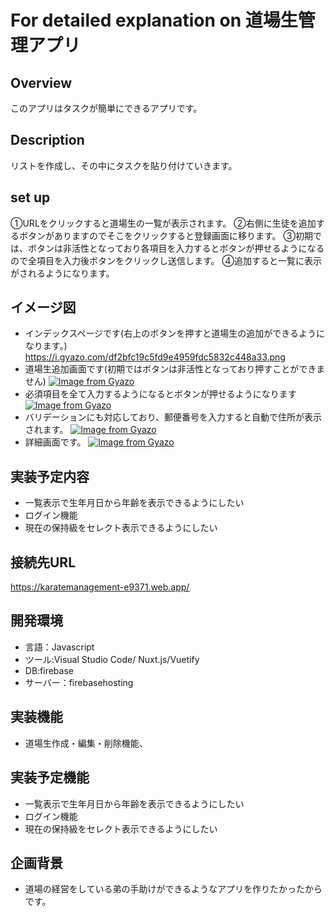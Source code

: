For detailed explanation on 道場生管理アプリ
====

## Overview
このアプリはタスクが簡単にできるアプリです。

## Description
リストを作成し、その中にタスクを貼り付けていきます。

## set up
①URLをクリックすると道場生の一覧が表示されます。
②右側に生徒を追加するボタンがありますのでそこをクリックすると登録画面に移ります。
③初期では、ボタンは非活性となっており各項目を入力するとボタンが押せるようになるので全項目を入力後ボタンをクリックし送信します。
④追加すると一覧に表示がされるようになります。

## イメージ図
- インデックスページです(右上のボタンを押すと道場生の追加ができるようになります。)
https://i.gyazo.com/df2bfc19c5fd9e4959fdc5832c448a33.png
- 道場生追加画面です(初期ではボタンは非活性となっており押すことができません)
[![Image from Gyazo](https://i.gyazo.com/32f9e3114c1b6c1d3100a0a90914a26f.png)](https://gyazo.com/32f9e3114c1b6c1d3100a0a90914a26f)
- 必須項目を全て入力するようになるとボタンが押せるようになります
[![Image from Gyazo](https://i.gyazo.com/30b08a9ab505de2c324f0937a92ccc59.png)](https://gyazo.com/30b08a9ab505de2c324f0937a92ccc59)
- バリデーションにも対応しており、郵便番号を入力すると自動で住所が表示されます。
[![Image from Gyazo](https://i.gyazo.com/5098d7ba7da7c1553a1906a596aa346c.png)](https://gyazo.com/5098d7ba7da7c1553a1906a596aa346c)
- 詳細画面です。
[![Image from Gyazo](https://i.gyazo.com/e458e380089efad4a60cc3d882124987.png)](https://gyazo.com/e458e380089efad4a60cc3d882124987)

## 実装予定内容
- 一覧表示で生年月日から年齢を表示できるようにしたい
- ログイン機能
- 現在の保持級をセレクト表示できるようにしたい

## 接続先URL
https://karatemanagement-e9371.web.app/

## 開発環境　
- 言語：Javascript　
- ツール:Visual Studio Code/ Nuxt.js/Vuetify 　
- DB:firebase
- サーバー：firebasehosting
## 実装機能　
- 道場生作成・編集・削除機能、
## 実装予定機能
- 一覧表示で生年月日から年齢を表示できるようにしたい
- ログイン機能
- 現在の保持級をセレクト表示できるようにしたい

## 企画背景　
- 道場の経営をしている弟の手助けができるようなアプリを作りたかったからです。
